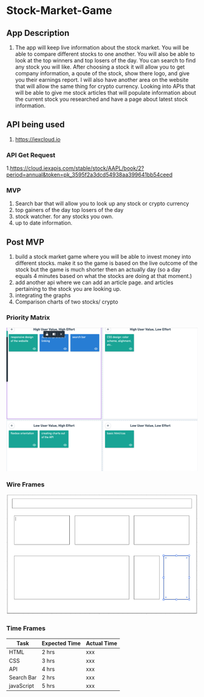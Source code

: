 
# Stock-Market-Game

## App Description
1. The app will keep live information about the stock market. You will be able to compare different stocks to one another. You will also be able to look at the top winners and top losers of the day. You can search to find any stock you will like. After choosing a stock it will allow you to get company information, a qoute of the stock, show there logo, and give you their earnings report. I will also have another area on the website that will allow the same thing for crypto currency. Looking into APIs that will be able to give me stock articles that will populate information about the current stock you researched and have a page about latest stock information. 

## API being used 
1. https://iexcloud.io

### API Get Request
1.https://cloud.iexapis.com/stable/stock/AAPL/book/2?period=annual&token=pk_3595f2a3dcd54938aa399641bb54ceed

### MVP
1. Search bar that will allow you to look up any stock or crypto currency
2. top gainers of the day top losers of the day 
3. stock watcher. for any stocks you own. 
4. up to date information. 

## Post MVP
1. build a stock market game where you will be able to invest money into different stocks. make it so the game is based on the live outcome of the stock but the game is much shorter then an actually day (so a day equals 4 minutes based on what the stocks are doing at that moment.)
2. add another api where we can add an article page. and articles pertaining to the stock you are looking up. 
3. integrating the graphs 
4. Comparison charts of two stocks/ crypto

### Priority Matrix

![priority matrix](priorities.png)

### Wire Frames

![Wire frame](wire-frame.png)









### Time Frames

| Task | Expected Time | Actual Time |
| ---- | ------------- | ----------- |
| HTML | 2 hrs         | xxx         |
| CSS  | 3 hrs        | xxx         |
| API  | 4 hrs        | xxx         |
| Search Bar  | 2 hrs        | xxx   |
| javaScript  | 5 hrs        | xxx         |


​
